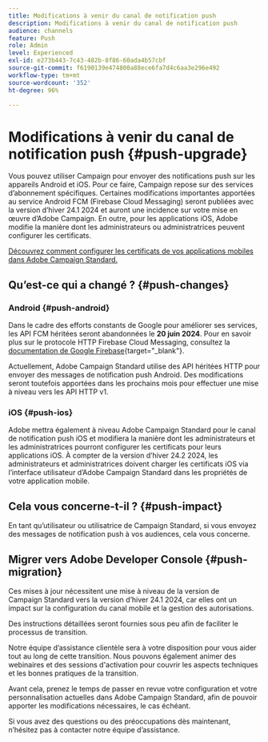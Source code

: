 ```yaml
---
title: Modifications à venir du canal de notification push
description: Modifications à venir du canal de notification push
audience: channels
feature: Push
role: Admin
level: Experienced
exl-id: e273b443-7c43-482b-8f86-60ada4b57cbf
source-git-commit: f6190139e474800a88ece6fa7d4c6aa3e296e492
workflow-type: tm+mt
source-wordcount: '352'
ht-degree: 96%

---
```


# Modifications à venir du canal de notification push {#push-upgrade}

Vous pouvez utiliser Campaign pour envoyer des notifications push sur les appareils Android et iOS. Pour ce faire, Campaign repose sur des services d’abonnement spécifiques. Certaines modifications importantes apportées au service Android FCM (Firebase Cloud Messaging) seront publiées avec la version d’hiver 24.1 2024 et auront une incidence sur votre mise en œuvre d’Adobe Campaign. En outre, pour les applications iOS, Adobe modifie la manière dont les administrateurs ou administratrices peuvent configurer les certificats.

[Découvrez comment configurer les certificats de vos applications mobiles dans Adobe Campaign Standard.](configuring-a-mobile-application.md#channel-specific-config)

## Qu’est-ce qui a changé ? {#push-changes}

### Android {#push-android}

Dans le cadre des efforts constants de Google pour améliorer ses services, les API FCM héritées seront abandonnées le **20 juin 2024**. Pour en savoir plus sur le protocole HTTP Firebase Cloud Messaging, consultez la [documentation de Google Firebase](https://firebase.google.com/docs/cloud-messaging/http-server-ref){target="_blank"}.

Actuellement, Adobe Campaign Standard utilise des API héritées HTTP pour envoyer des messages de notification push Android. Des modifications seront toutefois apportées dans les prochains mois pour effectuer une mise à niveau vers les API HTTP v1.

### iOS {#push-ios}

Adobe mettra également à niveau Adobe Campaign Standard pour le canal de notification push iOS et modifiera la manière dont les administrateurs et les administratrices pourront configurer les certificats pour leurs applications iOS. À compter de la version d’hiver 24.2 2024, les administrateurs et administratrices doivent charger les certificats iOS via l’interface utilisateur d’Adobe Campaign Standard dans les propriétés de votre application mobile.

## Cela vous concerne-t-il ? {#push-impact}

En tant qu’utilisateur ou utilisatrice de Campaign Standard, si vous envoyez des messages de notification push à vos audiences, cela vous concerne.

## Migrer vers Adobe Developer Console {#push-migration}

Ces mises à jour nécessitent une mise à niveau de la version de Campaign Standard vers la version d’hiver 24.1 2024, car elles ont un impact sur la configuration du canal mobile et la gestion des autorisations.

Des instructions détaillées seront fournies sous peu afin de faciliter le processus de transition.

Notre équipe d’assistance clientèle sera à votre disposition pour vous aider tout au long de cette transition. Nous pouvons également animer des webinaires et des sessions d&#39;activation pour couvrir les aspects techniques et les bonnes pratiques de la transition.

Avant cela, prenez le temps de passer en revue votre configuration et votre personnalisation actuelles dans Adobe Campaign Standard, afin de pouvoir apporter les modifications nécessaires, le cas échéant.

Si vous avez des questions ou des préoccupations dès maintenant, n’hésitez pas à contacter notre équipe d’assistance.
